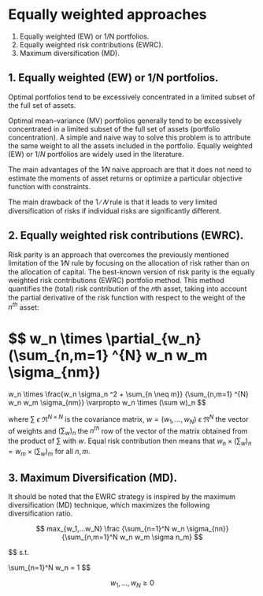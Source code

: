 # Equally weighted approaches


1. Equally weighted (EW) or 1/N portfolios.
2. Equally weighted risk contributions (EWRC).
3. Maximum diversification (MD).


## 1. Equally weighted (EW) or 1/N portfolios.

Optimal portfolios tend to be excessively concentrated in a limited subset of the full set of assets.

Optimal mean–variance (MV) portfolios generally tend to be excessively concentrated in a limited subset of the full set of assets (portfolio concentration). A simple and naive way to solve this problem is to attribute the same weight to all the assets included in the portfolio. Equally weighted (EW) or $1/N$ portfolios are widely used in the literature.

The main advantages of the 1∕𝑁 naive approach are that it does not need to estimate the moments of asset returns or optimize a particular objective function with constraints.

The main drawback of the $1∕𝑁$ rule is that it leads to very limited diversification of risks if individual risks are significantly different.


## 2. Equally weighted risk contributions (EWRC).

Risk parity is an approach that overcomes the previously mentioned limitation of the 1∕𝑁 rule by focusing on the allocation of risk rather than on the allocation of capital. The best-known version of risk parity is the equally weighted risk contributions (EWRC) portfolio method. This method quantifies the (total) risk contribution of the 𝑛th asset, taking into account the partial derivative of the risk function with respect to the weight of the $n^{th}$ asset:

$$
w_n \times \partial_{w_n}
(\sum_{n,m=1} ^{N} w_n w_m \sigma_{nm})
=
w_n \times \frac{w_n \sigma_n ^2 + \sum_{n \neq m}} {\sum_{n,m=1} ^{N} w_n w_m \sigma_{nm}}
\varpropto w_n \times (\sum w)_n
$$


where $\sum$  $\epsilon$ $\Re^{N \times N}$ is the covariance matrix, $w = (w_1,...,w_N)$ $\epsilon$ $\Re^{N}$ the vector of weights and $(\sum_w)_n$ the $n^{th}$ row of the vector of the matrix obtained from the product of $\sum$ with $w$. Equal risk contribution then
means that $w_n \times (\sum_w)_n = w_m \times (\sum_w)_m$ for all $n,m$.

## 3. Maximum Diversification (MD).

It should be noted that the EWRC strategy is inspired by the maximum diversification (MD) technique, which maximizes the following diversification ratio.

$$
max_{w_1,...w_N}
\frac {\sum_{n=1}^N w_n \sigma_{nn}} {\sum_{n,m=1}^N w_n w_m \sigma n_m}
$$

$$
s.t.

\sum_{n=1}^N w_n = 1
$$

$$
w_1, ..., w_N \geq 0
$$